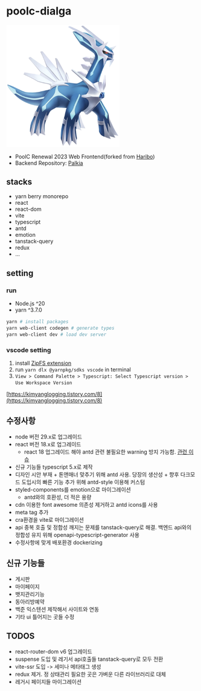 # poolc-dialga

<img src="./images/dialga.webp" width="300px" title="Dialga" alt="Dialga"/>

- PoolC Renewal 2023 Web Frontend(forked from [Haribo](https://github.com/PoolC/Haribo))
- Backend Repository: [Palkia](https://github.com/PoolC/Palkia)

## stacks

- yarn berry monorepo
- react
- react-dom
- vite
- typescript
- antd
- emotion
- tanstack-query
- redux
- ...

## setting

### run

- Node.js ^20
- yarn ^3.7.0

```sh
yarn # install packages
yarn web-client codegen # generate types
yarn web-client dev # load dev server
```

### vscode setting

1. install [ZipFS extension](https://marketplace.visualstudio.com/items?itemName=arcanis.vscode-zipfs)
2. run `yarn dlx @yarnpkg/sdks vscode` in terminal
3. `View > Command Palette > Typescript: Select Typescript version > Use Workspace Version`

[https://kimyanglogging.tistory.com/8](https://kimyanglogging.tistory.com/8)

## 수정사항

- node 버전 29.x로 업그레이드
- react 버전 18.x로 업그레이드
  - react 18 업그레이드 해야 antd 관련 불필요한 warning 방지 가능함. [관련 이슈](https://github.com/ant-design/ant-design/issues/44994)
- 신규 기능들 typescript 5.x로 제작
- 디자인 시안 부재 + 톤앤매너 맞추기 위해 antd 사용. 당장의 생산성 + 향후 다크모드 도입시의 빠른 기능 추가 위해 antd-style 이용해 커스텀
- styled-components를 emotion으로 마이그레이션
  - antd와의 호환성, 더 적은 용량
- cdn 이용한 font awesome 의존성 제거하고 antd icons를 사용
- meta tag 추가
- cra환경을 vite로 마이그레이션
- api 중복 호출 및 정합성 깨지는 문제를 tanstack-query로 해결. 백엔드 api와의 정합성 유지 위해 openapi-typescript-generator 사용
- 수정사항에 맞게 배포환경 dockerizing

## 신규 기능들

- 게시판
- 마이페이지
- 뱃지관리기능
- 동아리방예약
- 백준 익스텐션 제작해서 사이트와 연동
- 기타 ui 틀어지는 곳들 수정

## TODOS

- react-router-dom v6 업그레이드
- suspense 도입 및 레기서 api호출들 tanstack-query로 모두 전환
- vite-ssr 도입 -> 세미나 메타태그 생성
- redux 제거. 정 상태관리 필요한 곳은 가벼운 다른 라이브러리로 대체
- 레거시 페이지들 마이그레이션
